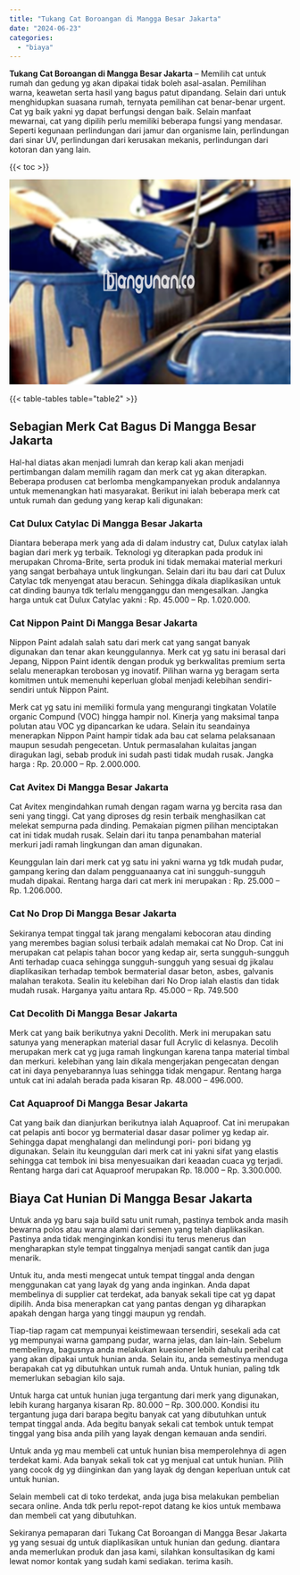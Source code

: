 ```yaml
---
title: "Tukang Cat Boroangan di Mangga Besar Jakarta"
date: "2024-06-23"
categories: 
  - "biaya"
---
```


**Tukang Cat Boroangan di Mangga Besar Jakarta** – Memilih cat untuk rumah dan gedung yg akan dipakai tidak boleh asal-asalan. Pemilihan warna, keawetan serta hasil yang bagus patut dipandang. Selain dari untuk menghidupkan suasana rumah, ternyata pemilihan cat benar-benar urgent. Cat yg baik yakni yg dapat berfungsi dengan baik. Selain manfaat mewarnai, cat yang dipilih perlu memiliki beberapa fungsi yang mendasar. Seperti kegunaan perlindungan dari jamur dan organisme lain, perlindungan dari sinar UV, perlindungan dari kerusakan mekanis, perlindungan dari kotoran dan yang lain.

{{< toc >}}

![Tukang Cat Boroangan di Mangga Besar Jakarta](/images/jasa-cat-murah10.png)

{{< table-tables table="table2" >}}

## Sebagian Merk Cat Bagus Di Mangga Besar Jakarta

Hal-hal diatas akan menjadi lumrah dan kerap kali akan menjadi pertimbangan dalam memilih ragam dan merk cat yg akan diterapkan. Beberapa produsen cat berlomba mengkampanyekan produk andalannya untuk memenangkan hati masyarakat. Berikut ini ialah beberapa merk cat untuk rumah dan gedung yang kerap kali digunakan:

### Cat Dulux Catylac Di Mangga Besar Jakarta

Diantara beberapa merk yang ada di dalam industry cat, Dulux catylax ialah bagian dari merk yg terbaik. Teknologi yg diterapkan pada produk ini merupakan Chroma-Brite, serta produk ini tidak memakai material merkuri yang sangat berbahaya untuk lingkungan. Selain dari itu bau dari cat Dulux Catylac tdk menyengat atau beracun. Sehingga dikala diaplikasikan untuk cat dinding baunya tdk terlalu mengganggu dan mengesalkan. Jangka harga untuk cat Dulux Catylac yakni : Rp. 45.000 – Rp. 1.020.000.

### Cat Nippon Paint Di Mangga Besar Jakarta

Nippon Paint adalah salah satu dari merk cat yang sangat banyak digunakan dan tenar akan keunggulannya. Merk cat yg satu ini berasal dari Jepang, Nippon Paint identik dengan produk yg berkwalitas premium serta selalu menerapkan terobosan yg inovatif. Pilihan warna yg beragam serta komitmen untuk memenuhi keperluan global menjadi kelebihan sendiri-sendiri untuk Nippon Paint.

Merk cat yg satu ini memiliki formula yang mengurangi tingkatan Volatile organic Compund (VOC) hingga hampir nol. Kinerja yang maksimal tanpa polutan atau VOC yg dipancarkan ke udara. Selain itu seandainya menerapkan Nippon Paint hampir tidak ada bau cat selama pelaksanaan maupun sesudah pengecetan. Untuk permasalahan kulaitas jangan diragukan lagi, sebab produk ini sudah pasti tidak mudah rusak. Jangka harga : Rp. 20.000 – Rp. 2.000.000.

### Cat Avitex Di Mangga Besar Jakarta

Cat Avitex mengindahkan rumah dengan ragam warna yg bercita rasa dan seni yang tinggi. Cat yang diproses dg resin terbaik menghasilkan cat melekat sempurna pada dinding. Pemakaian pigmen pilihan menciptakan cat ini tidak mudah rusak. Selain dari itu tanpa penambahan material merkuri jadi ramah lingkungan dan aman digunakan.

Keunggulan lain dari merk cat yg satu ini yakni warna yg tdk mudah pudar, gampang kering dan dalam pengguanaanya cat ini sungguh-sungguh mudah dipakai. Rentang harga dari cat merk ini merupakan : Rp. 25.000 – Rp. 1.206.000.

### Cat No Drop Di Mangga Besar Jakarta

Sekiranya tempat tinggal tak jarang mengalami kebocoran atau dinding yang merembes bagian solusi terbaik adalah memakai cat No Drop. Cat ini merupakan cat pelapis tahan bocor yang kedap air, serta sungguh-sungguh Anti terhadap cuaca sehingga sungguh-sungguh yang sesuai dg jikalau diaplikasikan terhadap tembok bermaterial dasar beton, asbes, galvanis malahan terakota. Sealin itu kelebihan dari No Drop ialah elastis dan tidak mudah rusak. Harganya yaitu antara Rp. 45.000 – Rp. 749.500

### Cat Decolith Di Mangga Besar Jakarta

Merk cat yang baik berikutnya yakni Decolith. Merk ini merupakan satu satunya yang menerapkan material dasar full Acrylic di kelasnya. Decolih merupakan merk cat yg juga ramah lingkungan karena tanpa material timbal dan merkuri. kelebihan yang lain dikala mengerjakan pengecatan dengan cat ini daya penyebarannya luas sehingga tidak mengapur. Rentang harga untuk cat ini adalah berada pada kisaran Rp. 48.000 – 496.000.

### Cat Aquaproof Di Mangga Besar Jakarta

Cat yang baik dan dianjurkan berikutnya ialah Aquaproof. Cat ini merupakan cat pelapis anti bocor yg bermaterial dasar dasar polimer yg kedap air. Sehingga dapat menghalangi dan melindungi pori- pori bidang yg digunakan. Selain itu keunggulan dari merk cat ini yakni sifat yang elastis sehingga cat tembok ini bisa menyesuaikan dari keaadan cuaca yg terjadi. Rentang harga dari cat Aquaproof merupakan Rp. 18.000 – Rp. 3.300.000.

## Biaya Cat Hunian Di Mangga Besar Jakarta

Untuk anda yg baru saja build satu unit rumah, pastinya tembok anda masih bewarna polos atau warna alami dari semen yang telah diaplikasikan. Pastinya anda tidak menginginkan kondisi itu terus menerus dan mengharapkan style tempat tinggalnya menjadi sangat cantik dan juga menarik.

Untuk itu, anda mesti mengecat untuk tempat tinggal anda dengan menggunakan cat yang layak dg yang anda inginkan. Anda dapat membelinya di supplier cat terdekat, ada banyak sekali tipe cat yg dapat dipilih. Anda bisa menerapkan cat yang pantas dengan yg diharapkan apakah dengan harga yang tinggi maupun yg rendah.

Tiap-tiap ragam cat mempunyai keistimewaan tersendiri, sesekali ada cat yg mempunyai warna gampang pudar, warna jelas, dan lain-lain. Sebelum membelinya, bagusnya anda melakukan kuesioner lebih dahulu perihal cat yang akan dipakai untuk hunian anda. Selain itu, anda semestinya menduga berapakah cat yg dibutuhkan untuk rumah anda. Untuk hunian, paling tdk memerlukan sebagian kilo saja.

Untuk harga cat untuk hunian juga tergantung dari merk yang digunakan, lebih kurang harganya kisaran Rp. 80.000 – Rp. 300.000. Kondisi itu tergantung juga dari barapa begitu banyak cat yang dibutuhkan untuk tempat tinggal anda. Ada begitu banyak sekali cat tembok untuk tempat tinggal yang bisa anda pilih yang layak dengan kemauan anda sendiri.

Untuk anda yg mau membeli cat untuk hunian bisa memperolehnya di agen terdekat kami. Ada banyak sekali tok cat yg menjual cat untuk hunian. Pilih yang cocok dg yg diinginkan dan yang layak dg dengan keperluan untuk cat untuk hunian.

Selain membeli cat di toko terdekat, anda juga bisa melakukan pembelian secara online. Anda tdk perlu repot-repot datang ke kios untuk membawa dan membeli cat yang dibutuhkan.

Sekiranya pemaparan dari Tukang Cat Boroangan di Mangga Besar Jakarta yg yang sesuai dg untuk diaplikasikan untuk hunian dan gedung. diantara anda memerlukan produk dan jasa kami, silahkan konsultasikan dg kami lewat nomor kontak yang sudah kami sediakan. terima kasih.
